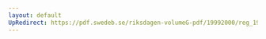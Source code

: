 ```yaml
---
layout: default
UpRedirect: https://pdf.swedeb.se/riksdagen-volumeG-pdf/19992000/reg_19992000/reg_19992000_0480.pdf
---
```

